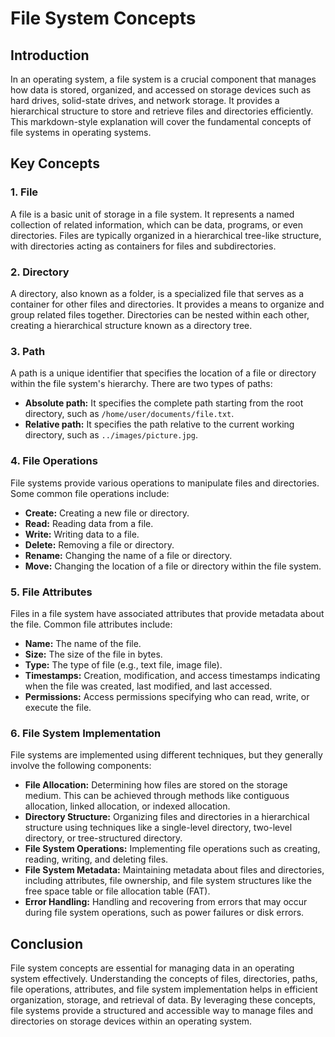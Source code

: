 # File System Concepts

## Introduction

In an operating system, a file system is a crucial component that manages how data is stored, organized, and accessed on storage devices such as hard drives, solid-state drives, and network storage. It provides a hierarchical structure to store and retrieve files and directories efficiently. This markdown-style explanation will cover the fundamental concepts of file systems in operating systems.

## Key Concepts

### 1. File

A file is a basic unit of storage in a file system. It represents a named collection of related information, which can be data, programs, or even directories. Files are typically organized in a hierarchical tree-like structure, with directories acting as containers for files and subdirectories.

### 2. Directory

A directory, also known as a folder, is a specialized file that serves as a container for other files and directories. It provides a means to organize and group related files together. Directories can be nested within each other, creating a hierarchical structure known as a directory tree.

### 3. Path

A path is a unique identifier that specifies the location of a file or directory within the file system's hierarchy. There are two types of paths:

- **Absolute path:** It specifies the complete path starting from the root directory, such as `/home/user/documents/file.txt`.
- **Relative path:** It specifies the path relative to the current working directory, such as `../images/picture.jpg`.

### 4. File Operations

File systems provide various operations to manipulate files and directories. Some common file operations include:

- **Create:** Creating a new file or directory.
- **Read:** Reading data from a file.
- **Write:** Writing data to a file.
- **Delete:** Removing a file or directory.
- **Rename:** Changing the name of a file or directory.
- **Move:** Changing the location of a file or directory within the file system.

### 5. File Attributes

Files in a file system have associated attributes that provide metadata about the file. Common file attributes include:

- **Name:** The name of the file.
- **Size:** The size of the file in bytes.
- **Type:** The type of file (e.g., text file, image file).
- **Timestamps:** Creation, modification, and access timestamps indicating when the file was created, last modified, and last accessed.
- **Permissions:** Access permissions specifying who can read, write, or execute the file.

### 6. File System Implementation

File systems are implemented using different techniques, but they generally involve the following components:

- **File Allocation:** Determining how files are stored on the storage medium. This can be achieved through methods like contiguous allocation, linked allocation, or indexed allocation.
- **Directory Structure:** Organizing files and directories in a hierarchical structure using techniques like a single-level directory, two-level directory, or tree-structured directory.
- **File System Operations:** Implementing file operations such as creating, reading, writing, and deleting files.
- **File System Metadata:** Maintaining metadata about files and directories, including attributes, file ownership, and file system structures like the free space table or file allocation table (FAT).
- **Error Handling:** Handling and recovering from errors that may occur during file system operations, such as power failures or disk errors.

## Conclusion

File system concepts are essential for managing data in an operating system effectively. Understanding the concepts of files, directories, paths, file operations, attributes, and file system implementation helps in efficient organization, storage, and retrieval of data. By leveraging these concepts, file systems provide a structured and accessible way to manage files and directories on storage devices within an operating system.